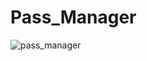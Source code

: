 # Pass_Manager
![pass_manager](https://github.com/Trodev-IT/Pass_Manager/assets/74914169/d88ceb97-eb5b-4b53-a426-93088880bb86)
